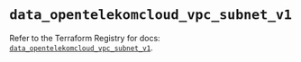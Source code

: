 # `data_opentelekomcloud_vpc_subnet_v1`

Refer to the Terraform Registry for docs: [`data_opentelekomcloud_vpc_subnet_v1`](https://registry.terraform.io/providers/opentelekomcloud/opentelekomcloud/1.36.17/docs/data-sources/vpc_subnet_v1).
